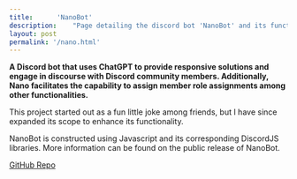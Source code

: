```yaml
---
title:		'NanoBot'
description:	"Page detailing the discord bot 'NanoBot' and its functions"
layout: post
permalink: '/nano.html'
---
```


<style>
 img {
  border: solid grey 1px;
}

 h5 {
  text-align: center;
  color: #000;
  text-decoration: underline;
  margin-top: -7px;
}
</style>

**A Discord bot that uses ChatGPT to provide responsive solutions and engage in discourse with Discord community members. Additionally, Nano facilitates the capability to assign member role assignments among other functionalities.**

This project started out as a fun little joke among friends, but I have since expanded its scope to enhance its functionality.

NanoBot is constructed using Javascript and its corresponding DiscordJS libraries. More information can be found on the public release of NanoBot.

[GitHub Repo](https://github.com/aag5734/NanoBotPublic)
